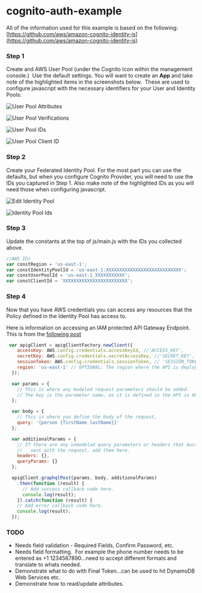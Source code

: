 # cognito-auth-example

All of the information used for this example is based on the following: [https://github.com/aws/amazon-cognito-identity-js](https://github.com/aws/amazon-cognito-identity-js)

### Step 1

Create and AWS User Pool (under the Cognito Icon within the management console.) &nbsp;Use the default settings. You will want to create an **App**&nbsp;and take note of the highlighted items in the screenshots below. &nbsp;These are used to configure javascript with the necessary identifiers for your User and Identity Pools:


![User Pool Attributes](https://raw.githubusercontent.com/angrycider/cognito-auth-example/master/img/userPool-Attributes.png)

![User Pool Verifications](https://raw.githubusercontent.com/angrycider/cognito-auth-example/master/img/userPool-Verifications.png)

![User Pool IDs](https://raw.githubusercontent.com/angrycider/cognito-auth-example/master/img/userPoolID.png)

![User Pool Client ID](https://raw.githubusercontent.com/angrycider/cognito-auth-example/master/img/clientId.png)



### Step 2

Create your Federated Identity Pool.  For the most part you can use the defaults, but when you configure Cognito Provider, you will need to use the IDs you captured in Step 1\.  Also make note of the highlighted IDs as you will need those when configuring javascript.

![Edit Identity Pool](https://raw.githubusercontent.com/angrycider/cognito-auth-example/master/img/editIdentityPool.png)

![Identity Pool Ids](https://raw.githubusercontent.com/angrycider/cognito-auth-example/master/img/editFederatedIdentity.png)


### Step 3

Update the constants at the top of js/main.js with the IDs you collected above.

```javascript
//AWS IDs
var constRegion = 'us-east-1';
var constIdentityPoolId = 'us-east-1:XXXXXXXXXXXXXXXXXXXXXXXXXXXX';
var constUserPoolId = 'us-east-1_XXXXXXXXXXX';
var constClientId = 'XXXXXXXXXXXXXXXXXXXXXXXX';
```

### Step 4
Now that you have AWS credentials you can access any resources that the Policy defined in the Identity Pool has access to.

Here is information on accessing an IAM protected API Gateway Endpoint.  This is from the [following post](https://github.com/aws/amazon-cognito-identity-js/issues/13)

```javascript
 var apigClient = apigClientFactory.newClient({
    accessKey: AWS.config.credentials.accessKeyId, //'ACCESS_KEY',
    secretKey: AWS.config.credentials.secretAccessKey, //'SECRET_KEY',
    sessionToken: AWS.config.credentials.sessionToken, // 'SESSION_TOKEN', //OPTIONAL: If you are using temporary credentials you must include the session token
    region: 'us-east-1' // OPTIONAL: The region where the API is deployed, by default this parameter is set to us-east-1
  });

  var params = {
    // This is where any modeled request parameters should be added.
    // The key is the parameter name, as it is defined in the API in API Gateway.
  };

  var body = {
    // This is where you define the body of the request,
    query: '{person {firstName lastName}}'
  };

  var additionalParams = {
    // If there are any unmodeled query parameters or headers that must be
    //   sent with the request, add them here.
    headers: {},
    queryParams: {}
  };

  apigClient.graphqlPost(params, body, additionalParams)
    .then(function (result) {
      // Add success callback code here.
      console.log(result);
    }).catch(function (result) {
    // Add error callback code here.
    console.log(result);
  });
  ```

### TODO

*  Needs field validation - Required Fields, Confirm Password, etc.
*  Needs field formatting. &nbsp;For example the phone number needs to be entered as +1 1234567890...need to accept different formats and translate to whats needed.
*  Demonstrate what to do with Final Token...can be used to hit DynamoDB Web Services etc.
*  Demonstrate how to read/update attributes.